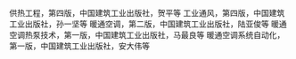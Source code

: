 供热工程，第四版，中国建筑工业出版社，贺平等
工业通风，第四版，中国建筑工业出版社，孙一坚等
暖通空调，第二版，中国建筑工业出版社，陆亚俊等
暖通空调热泵技术，第一版，中国建筑工业出版社，马最良等
暖通空调系统自动化，第一版，中国建筑工业出版社，安大伟等
